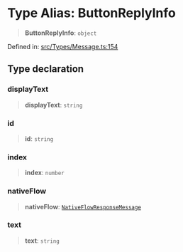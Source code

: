 # Type Alias: ButtonReplyInfo

> **ButtonReplyInfo**: `object`

Defined in: [src/Types/Message.ts:154](https://github.com/Fokusdotid/Baileys/blob/f4c7971f59af0b012f8de667e7a21ae12f7bbf19/src/Types/Message.ts#L154)

## Type declaration

### displayText

> **displayText**: `string`

### id

> **id**: `string`

### index

> **index**: `number`

### nativeFlow

> **nativeFlow**: [`NativeFlowResponseMessage`](../namespaces/proto/namespaces/Message/namespaces/InteractiveResponseMessage/classes/NativeFlowResponseMessage.md)

### text

> **text**: `string`
